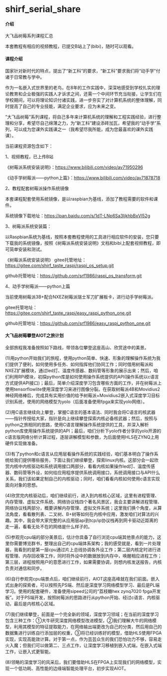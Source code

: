 # shirf_serial_share

#### 介绍
大飞品树莓系列课程汇总

本套教程有相应的视频教程，已提交B站上了(bibi)，随时可以观看。

#### 课程介绍
国家针对新时代的特点，提出了“新工科”的要求，“新工科”要求我们将“动手学”付诸于日常教与学中。

作为一名嵌入式世界里的老鸟，在8年的工作实践中，深深地感受到学校扎实的理论教育和企业极强的实践人才诉求之间，还需一个中间环节充当衔接，让学生们在学校期间，可以将理论知识付诸实践，进一步夯实了对计算机系统的整体理解，同时提高了自己的专业技能，满足企业要求，应为未来之变。

“大飞品树莓”系列课程，将自己多年来计算机系统的理解和工程实践经验，进行整理和分享，希望尽自己绵薄之力，为“新工科”建设添砖加瓦，希望我的“动手学”系列，可以成为您课外实践课之一（我希望尽我所能，成为您最喜欢的课外实践课）。

当前课程资源包含如下：

1、视频教程，已上传B站

《树莓派系统安装说明》：https://www.bilibili.com/video/av71950296

《动手学树莓派——python上篇》：https://www.bilibili.com/video/av71878718

2、教程配套树莓派操作系统镜像

本套课程配套使用系统镜像，是以raspbian为基线，添加了教程需要的软件和课件。

系统镜像下载地址：https://pan.baidu.com/s/1dT-LNp6Sa3IjkhbBxVl52g

3、树莓派系统安装篇：

以Raspbian系统为基线，按照本套教程使用的工具进行相应软件的安装，您只要下载我的系统镜像，按照《树莓派系统安装说明》文档和bibi上配套视频教程，即可简单安装和测试。

《树莓派系统安装说明》
gitee托管地址： https://gitee.com/shirf_taste_raspi/raspi_os_setup.git

github托管地址：https://github.com/srf1986/raspi_os_transform.git


4、动手学树莓派——python上篇

当前使用树莓派3B+配合NXEZ树莓派瑞士军刀扩展板卡，进行动手学树莓派。

gitee托管地址：https://gitee.com/shirf_taste_raspi/easy_raspi_python_one.git

github托管地址：https://github.com/srf1986/easy_raspi_python_one.git


#### 大飞品树莓攀登AIOT之旅计划

全部旅程我准备按照如下路线，带领各位攀登这座高山、欣赏途中的美景。

(1)用python开始我们的旅程，使用python简单、快速、形象的理解操作系统为我们提供了便利，如何使用多任务、如何指挥他们协同工作；同时借用树莓派和NXEZ扩展模块，通过led灯、温度传感器、数码管等形象的展示出来；然后，咱们利用RPi模块，初探python库是如何使用操作系统提供的API(操作系统以c语言方式提供API接口)；最后，简单介绍深度学习包含哪些方面的工作，并在树莓派上使用tensorflowlite使用深度学习来进行图像分裂。在获取树莓派4B和Movidius2神经网络棒后，完成具有实用价值的给予树莓派+Movidius2嵌入式深度学习目标识别系统，使用的网络模型为yolo（后面准备使用fpga来实现yolo网络）。

(2)用C语言继续向上攀登，掌握C语言的基本语法、同时我会将C语言的核武器——指针传授给大家，指针是向上继续攀登探索内核必备核武器；然后，按照与python之旅相同的思路，使用C语言理解操作系统提供的工具，并深入解析python库使用操作系统提供的API；最后，咱们分析下yolo作者分享的yolo开源的c语言版网络分析计算过程，逐层讲解模型和参数，为后面使用HLS在ZYNQ上用硬件实现做准备。

(3)有了python和c语言从应用层看操作系统的实践经验，咱们基本明白了操作系统给我们提供哪些服务，下面让我们继续攀登，探索linux内核。这部分会一起欣赏内核中内核驱动和系统调用接口两部分，看看内核如果操作led灯、温度传感器、数码管等外设，如何给应用程序提供系统调用接口，系统调用接口与API什么关系，我们该如果定制自己的内核驱动；同时，咱们看看内核如何使用c语言实现面向对象的思想。

(4)欣赏完内核驱动后，咱们继续前行，进入到内核核心区域，这里有进程管理、内存管理、虚拟文件系统、网络协议栈四个著名风景区，我会主要讲解进程管理、网络协议栈两部分，概要讲解内存管理、虚拟文件系统；这里我们换个角度，从算法角度，看看散列表、二叉树、B+树等如何在内核中应用，激发咱们对算法的兴趣。其中，我会带大家完整的从应用层api到tcp/ip协议栈再到网卡驱动近距离的走一遍，看看无处不在的网络是什么样子的。

(5)参观完cpu端的部分美景后，估计你具备了自行浏览cpu端其他景点的能力，这里你需要博览群书，整理出自己的cpu端体系架构；我的感受就是，看到一片处理器，我看到的是第一层cpu通过片上总线协调各外设工作；第二层内核定时进行进程管理、内存回收等工作，同时将外设中的数据放到内存中，唤醒相应进程工作；第三层，进程按照用户的意愿进行工作，如果需要协调，则想内核发送报告，内核负责对通信和同步。

(6)自行参观完cpu端景点后，咱们继续前行，AIOT这座高峰就在我们前面。嵌入式出身的探索者，可以按照先PS端、然后是深度学习网络模型学习、最后是PL端学习。使用的配套硬件，准备使用sipeed公司的“荔枝糖hex zynq7020 fpga开发板”。对于PS端开发，按照树莓派的思路进行从python开始、经过c语言、内核驱动，最后是内核核心区域。

(7)我们继续攀登，前面是一个完全新的领域，深度学习领域；在当前的深度学习包含三种工作：①大牛研究深度网络模型改进模型，②我们理解大牛的网络模型，利用其模型的特征提取能力，在网络输出端更改为自己的分类，然后用自己的数据集进行训练自行添加层的权重，③将已经训练好的模型，借助HLS使用FPGA实现，实现高能效计算。对于第一点，作为芸芸众生的我们恐怕功力不够，容易走火入魔；但我们可以做第二、三点工作，让深度学习移植到嵌入式端，在嵌入式端工作，让嵌入式更智能。

(8)领略的深度学习的风采后，我们要借助HLS在FPGA上实现我们的网络模型，实现一个低功耗、高性能的边缘端智能处理平台，初步实现AIOT。


